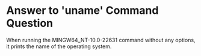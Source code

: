 # Answer to 'uname' Command Question

When running the MINGW64_NT-10.0-22631 command without any options, it prints the name of the operating system.


